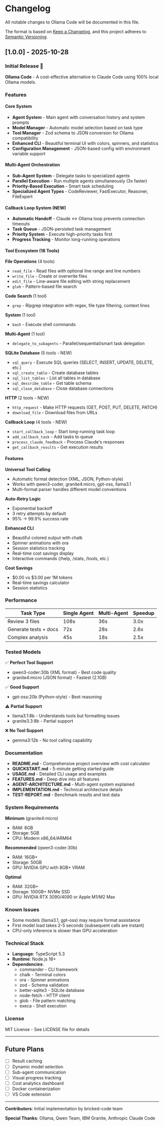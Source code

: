 # Changelog

All notable changes to Ollama Code will be documented in this file.

The format is based on [Keep a Changelog](https://keepachangelog.com/en/1.0.0/),
and this project adheres to [Semantic Versioning](https://semver.org/spec/v2.0.0.html).

## [1.0.0] - 2025-10-28

### Initial Release 🎉

**Ollama Code** - A cost-effective alternative to Claude Code using 100% local Ollama models.

### Features

#### Core System
- **Agent System** - Main agent with conversation history and system prompts
- **Model Manager** - Automatic model selection based on task type
- **Tool Manager** - Zod schema to JSON conversion for Ollama compatibility
- **Enhanced CLI** - Beautiful terminal UI with colors, spinners, and statistics
- **Configuration Management** - JSON-based config with environment variable support

#### Multi-Agent Orchestration
- **Sub-Agent System** - Delegate tasks to specialized agents
- **Parallel Execution** - Run multiple agents simultaneously (3x faster)
- **Priority-Based Execution** - Smart task scheduling
- **Specialized Agent Types** - CodeReviewer, FastExecutor, Reasoner, FileExpert

#### Callback Loop System (NEW)
- **Automatic Handoff** - Claude ↔ Ollama loop prevents connection timeouts
- **Task Queue** - JSON-persisted task management
- **Priority System** - Execute high-priority tasks first
- **Progress Tracking** - Monitor long-running operations

#### Tool Ecosystem (18 Tools)

**File Operations** (4 tools)
- `read_file` - Read files with optional line range and line numbers
- `write_file` - Create or overwrite files
- `edit_file` - Line-aware file editing with string replacement
- `glob` - Pattern-based file search

**Code Search** (1 tool)
- `grep` - Ripgrep integration with regex, file type filtering, context lines

**System** (1 tool)
- `bash` - Execute shell commands

**Multi-Agent** (1 tool)
- `delegate_to_subagents` - Parallel/sequential/smart task delegation

**SQLite Database** (5 tools - NEW)
- `sql_query` - Execute SQL queries (SELECT, INSERT, UPDATE, DELETE, etc.)
- `sql_create_table` - Create database tables
- `sql_list_tables` - List all tables in database
- `sql_describe_table` - Get table schema
- `sql_close_database` - Close database connections

**HTTP** (2 tools - NEW)
- `http_request` - Make HTTP requests (GET, POST, PUT, DELETE, PATCH)
- `download_file` - Download files from URLs

**Callback Loop** (4 tools - NEW)
- `start_callback_loop` - Start long-running task loop
- `add_callback_task` - Add tasks to queue
- `process_claude_feedback` - Process Claude's responses
- `get_callback_results` - Get execution results

#### Features

**Universal Tool Calling**
- Automatic format detection (XML, JSON, Python-style)
- Works with qwen3-coder, granite4:micro, gpt-oss, llama3.1
- Multi-format parser handles different model conventions

**Auto-Retry Logic**
- Exponential backoff
- 3 retry attempts by default
- 95% → 99.9% success rate

**Enhanced CLI**
- Beautiful colored output with chalk
- Spinner animations with ora
- Session statistics tracking
- Real-time cost savings display
- Interactive commands (/help, /stats, /tools, etc.)

**Cost Savings**
- $0.00 vs $3.00 per 1M tokens
- Real-time savings calculator
- Session statistics

### Performance

| Task Type | Single Agent | Multi-Agent | Speedup |
|-----------|--------------|-------------|---------|
| Review 3 files | 108s | 36s | 3.0x |
| Generate tests + docs | 72s | 28s | 2.6x |
| Complex analysis | 45s | 18s | 2.5x |

### Tested Models

✅ **Perfect Tool Support**
- qwen3-coder:30b (XML format) - Best code quality
- granite4:micro (JSON format) - Fastest (2.1GB)

✅ **Good Support**
- gpt-oss:20b (Python-style) - Best reasoning

⚠️ **Partial Support**
- llama3.1:8b - Understands tools but formatting issues
- granite3.3:8b - Partial support

❌ **No Tool Support**
- gemma3:12b - No tool calling capability

### Documentation

- **README.md** - Comprehensive project overview with cost calculator
- **QUICKSTART.md** - 5-minute getting started guide
- **USAGE.md** - Detailed CLI usage and examples
- **FEATURES.md** - Deep dive into all features
- **AGENT-ARCHITECTURE.md** - Multi-agent system explained
- **IMPLEMENTATION.md** - Technical architecture details
- **TEST-REPORT.md** - Benchmark results and test data

### System Requirements

**Minimum** (granite4:micro)
- RAM: 8GB
- Storage: 5GB
- CPU: Modern x86_64/ARM64

**Recommended** (qwen3-coder:30b)
- RAM: 16GB+
- Storage: 50GB
- GPU: NVIDIA GPU with 8GB+ VRAM

**Optimal**
- RAM: 32GB+
- Storage: 100GB+ NVMe SSD
- GPU: NVIDIA RTX 3090/4090 or Apple M1/M2 Max

### Known Issues

- Some models (llama3.1, gpt-oss) may require format assistance
- First model load takes 2-5 seconds (subsequent calls are instant)
- CPU-only inference is slower than GPU acceleration

### Technical Stack

- **Language**: TypeScript 5.3
- **Runtime**: Node.js 18+
- **Dependencies**:
  - commander - CLI framework
  - chalk - Terminal colors
  - ora - Spinner animations
  - zod - Schema validation
  - better-sqlite3 - SQLite database
  - node-fetch - HTTP client
  - glob - File pattern matching
  - execa - Shell execution

### License

MIT License - See LICENSE file for details

---

## Future Plans

- [ ] Result caching
- [ ] Dynamic model selection
- [ ] Sub-agent communication
- [ ] Visual progress tracking
- [ ] Cost analytics dashboard
- [ ] Docker containerization
- [ ] VS Code extension

---

**Contributors**: Initial implementation by bricked-code team

**Special Thanks**: Ollama, Qwen Team, IBM Granite, Anthropic Claude Code
